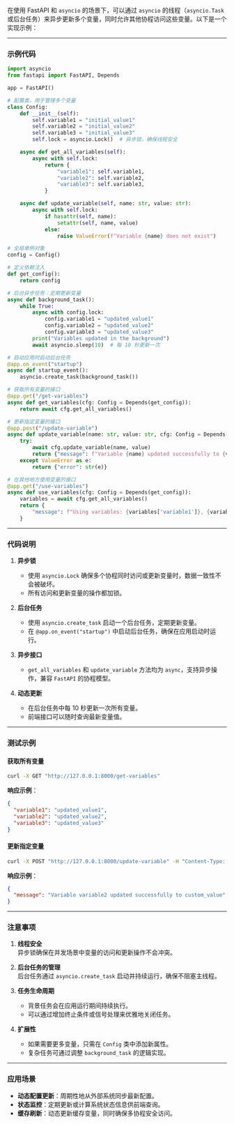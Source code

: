 在使用 FastAPI 和 `asyncio` 的场景下，可以通过 `asyncio` 的线程（`asyncio.Task` 或后台任务）来异步更新多个变量，同时允许其他协程访问这些变量。以下是一个实现示例：

---

### 示例代码

```python
import asyncio
from fastapi import FastAPI, Depends

app = FastAPI()

# 配置类，用于管理多个变量
class Config:
    def __init__(self):
        self.variable1 = "initial_value1"
        self.variable2 = "initial_value2"
        self.variable3 = "initial_value3"
        self.lock = asyncio.Lock()  # 异步锁，确保线程安全

    async def get_all_variables(self):
        async with self.lock:
            return {
                "variable1": self.variable1,
                "variable2": self.variable2,
                "variable3": self.variable3,
            }

    async def update_variable(self, name: str, value: str):
        async with self.lock:
            if hasattr(self, name):
                setattr(self, name, value)
            else:
                raise ValueError(f"Variable {name} does not exist")

# 全局单例对象
config = Config()

# 定义依赖注入
def get_config():
    return config

# 后台异步任务：定期更新变量
async def background_task():
    while True:
        async with config.lock:
            config.variable1 = "updated_value1"
            config.variable2 = "updated_value2"
            config.variable3 = "updated_value3"
        print("Variables updated in the background")
        await asyncio.sleep(10)  # 每 10 秒更新一次

# 启动应用时启动后台任务
@app.on_event("startup")
async def startup_event():
    asyncio.create_task(background_task())

# 获取所有变量的接口
@app.get("/get-variables")
async def get_variables(cfg: Config = Depends(get_config)):
    return await cfg.get_all_variables()

# 更新指定变量的接口
@app.post("/update-variable")
async def update_variable(name: str, value: str, cfg: Config = Depends(get_config)):
    try:
        await cfg.update_variable(name, value)
        return {"message": f"Variable {name} updated successfully to {value}"}
    except ValueError as e:
        return {"error": str(e)}

# 在其他地方使用变量的接口
@app.get("/use-variables")
async def use_variables(cfg: Config = Depends(get_config)):
    variables = await cfg.get_all_variables()
    return {
        "message": f"Using variables: {variables['variable1']}, {variables['variable2']}, {variables['variable3']}"
    }
```

---

### 代码说明

1. **异步锁**  
   - 使用 `asyncio.Lock` 确保多个协程同时访问或更新变量时，数据一致性不会被破坏。
   - 所有访问和更新变量的操作都加锁。

2. **后台任务**  
   - 使用 `asyncio.create_task` 启动一个后台任务，定期更新变量。
   - 在 `@app.on_event("startup")` 中启动后台任务，确保在应用启动时运行。

3. **异步接口**  
   - `get_all_variables` 和 `update_variable` 方法均为 `async`，支持异步操作，兼容 `FastAPI` 的协程模型。

4. **动态更新**  
   - 在后台任务中每 10 秒更新一次所有变量。
   - 前端接口可以随时查询最新变量值。

---

### 测试示例

#### 获取所有变量
```bash
curl -X GET "http://127.0.0.1:8000/get-variables"
```
**响应示例**：
```json
{
  "variable1": "updated_value1",
  "variable2": "updated_value2",
  "variable3": "updated_value3"
}
```

#### 更新指定变量
```bash
curl -X POST "http://127.0.0.1:8000/update-variable" -H "Content-Type: application/json" -d '{"name": "variable2", "value": "custom_value"}'
```
**响应示例**：
```json
{
  "message": "Variable variable2 updated successfully to custom_value"
}
```

---

### 注意事项

1. **线程安全**  
   异步锁确保在并发场景中变量的访问和更新操作不会冲突。

2. **后台任务的管理**  
   后台任务通过 `asyncio.create_task` 启动并持续运行，确保不阻塞主线程。

3. **任务生命周期**  
   - 背景任务会在应用运行期间持续执行。
   - 可以通过增加终止条件或信号处理来优雅地关闭任务。

4. **扩展性**  
   - 如果需要更多变量，只需在 `Config` 类中添加新属性。
   - 复杂任务可通过调整 `background_task` 的逻辑实现。

---

### 应用场景

- **动态配置更新**：周期性地从外部系统同步最新配置。
- **状态监控**：定期更新或计算系统状态信息供前端查询。
- **缓存刷新**：动态更新缓存变量，同时确保多协程安全访问。
